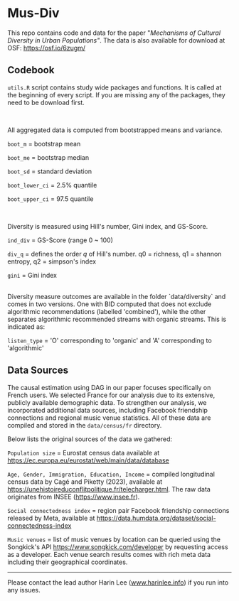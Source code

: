 # Mus-Div

This repo contains code and data for the paper "*Mechanisms of Cultural Diversity in Urban Populations"*. The data is also available for download at OSF: <https://osf.io/6zugm/>

## Codebook

`utils.R` script contains study wide packages and functions. It is called at the beginning of every script. If you are missing any of the packages, they need to be download first.

<br>

All aggregated data is computed from bootstrapped means and variance.

`boot_m` = bootstrap mean

`boot_me` = bootstrap median

`boot_sd` = standard deviation

`boot_lower_ci` = 2.5% quantile

`boot_upper_ci` = 97.5 quantile

<br>

Diversity is measured using Hill's number, Gini index, and GS-Score.

`ind_div` = GS-Score (range 0 \~ 100)

`div_q` = defines the order *q* of Hill's number. q0 = richness, q1 = shannon entropy, q2 = simpson's index

`gini` = Gini index

<br>
Diversity measure outcomes are available in the folder `data/diversity` and comes in two versions.
One with BID computed that does not exclude algorithmic recommendations (labelled 'combined'), while the other separates algorithmic recommended streams with organic streams. This is indicated as: 

`listen_type` = 'O' corresponding to 'organic' and 'A' corresponding to 'algorithmic'

## Data Sources
The causal estimation using DAG in our paper focuses specifically on French users. We selected France for our analysis due to its extensive, publicly available demographic data. To strengthen our analysis, we incorporated additional data sources, including Facebook friendship connections and regional music venue statistics. All of these data are compiled and stored in the `data/census/fr` directory.

Below lists the original sources of the data we gathered:

`Population size` = Eurostat census data available at https://ec.europa.eu/eurostat/web/main/data/database

`Age, Gender, Immigration, Education, Income` = compiled longitudinal census data by Cagé and Piketty (2023), available at https://unehistoireduconflitpolitique.fr/telecharger.html. The raw data originates from INSEE (https://www.insee.fr).

`Social connectedness index` = region pair Facebook friendship connections released by Meta, available at https://data.humdata.org/dataset/social-connectedness-index

`Music venues` = list of music venues by location can be queried using the Songkick's API https://www.songkick.com/developer by requesting access as a developer. Each venue search results comes with rich meta data including their geographical coordinates.

------------------------------------------------------------------------

Please contact the lead author Harin Lee (www.harinlee.info) if you run into any issues.
